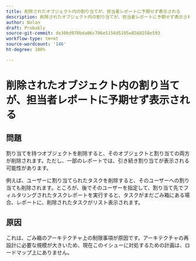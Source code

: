 ```yaml
---
title: 削除されたオブジェクト内の割り当てが、担当者レポートに予期せず表示される
description: 削除されたオブジェクト内の割り当てが、担当者レポートに予期せず表示される
author: Nolan
draft: Probably
source-git-commit: de30bd970bda06c706e5156d5195e8568558e593
workflow-type: tm+mt
source-wordcount: '146'
ht-degree: 100%

---
```


# 削除されたオブジェクト内の割り当てが、担当者レポートに予期せず表示される

## 問題

割り当てを持つオブジェクトを削除すると、そのオブジェクトと割り当ての両方が削除されます。ただし、一部のレポートでは、引き続き割り当てが表示される可能性があります。

例えば、ユーザーに割り当てられたタスクを削除すると、そのユーザーへの割り当ても削除されます。ところが、後でそのユーザーを指定して、割り当て先でフィルタリングされたタスクレポートを実行すると、タスクがまだごみ箱にある場合、レポートに、削除されたタスクがリスト表示されます。

## 原因

これは、ごみ箱のアーキテクチャ上の制限事項が原因です。アーキテクチャの再設計に必要な規模が大きいため、現在このイシューに対処するための計画は、ロードマップ上にありません。
